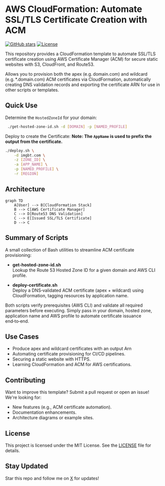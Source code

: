 # AWS CloudFormation: Automate SSL/TLS Certificate Creation with ACM

[![GitHub stars](https://img.shields.io/github/stars/cbschuld/aws-cf-create-certificate)](https://github.com/cbschuld/aws-cf-create-certificate/stargazers)
[![License](https://img.shields.io/github/license/cbschuld/aws-cf-create-certificate)](LICENSE)

This repository provides a CloudFormation template to automate SSL/TLS certificate creation using AWS Certificate Manager (ACM) for secure static websites with S3, CloudFront, and Route53.

Allows you to provision both the apex (e.g. domain.com) and wildcard (e.g. \*.domain.com) ACM certificates via CloudFormation, automatically creating DNS validation records and exporting the certificate ARN for use in other scripts or templates.

## Quick Use

Determine the `HostedZoneId` for your domain:
```sh
 ./get-hosted-zone-id.sh -d [DOMAIN] -p [NAMED_PROFILE]
```

Deploy to create the Certificate:
__Note: The `AppName` is used to prefix the output from the certificate.__
```sh
./deploy.sh \
    -d imgbt.com \
    -z [ZONE_ID] \
    -a [APP_NAME] \
    -p [NAMED_PROFILE] \
    -r [REGION]
```

## Architecture
```mermaid
graph TD
    A[User] --> B[CloudFormation Stack]
    B --> C[AWS Certificate Manager]
    C --> D[Route53 DNS Validation]
    C --> E[Issued SSL/TLS Certificate]
    D --> C
```

## Summary of Scripts

A small collection of Bash utilities to streamline ACM certificate provisioning:

- **get-hosted-zone-id.sh**  
  Lookup the Route 53 Hosted Zone ID for a given domain and AWS CLI profile.

- **deploy-certificate.sh**  
  Deploy a DNS‑validated ACM certificate (apex + wildcard) using CloudFormation, tagging resources by application name.

Both scripts verify prerequisites (AWS CLI) and validate all required parameters before executing. Simply pass in your domain, hosted zone, application name and AWS profile to automate certificate issuance end‑to‑end.

## Use Cases
- Produce apex and wildcard certificates with an output Arn
- Automating certificate provisioning for CI/CD pipelines.
- Securing a static website with HTTPS.
- Learning CloudFormation and ACM for AWS certifications.

## Contributing
Want to improve this template? Submit a pull request or open an issue! We're looking for:
- New features (e.g., ACM certificate automation).
- Documentation enhancements.
- Architecture diagrams or example sites.

## License
This project is licensed under the MIT License. See the [LICENSE](LICENSE) file for details.

## Stay Updated
Star this repo and follow me on [X](https://x.com/cbschuld) for updates!